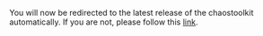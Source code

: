 You will now be redirected to the latest release of the chaostoolkit
automatically. If you are not, please follow this
<a href="https://github.com/chaostoolkit/chaostoolkit/releases/latest">link</a>.

<script>window.location.replace("https://github.com/chaostoolkit/chaostoolkit/releases/latest");</script>